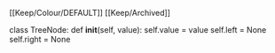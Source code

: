 [[Keep/Colour/DEFAULT]] [[Keep/Archived]] 

class TreeNode:
    def __init__(self, value):
        self.value = value
        self.left = None
        self.right = None


